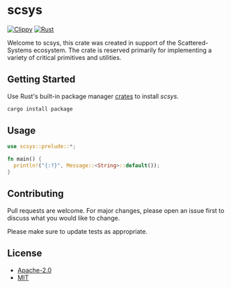 # scsys

[![Clippy](https://github.com/Scattered-Systems/scsys/actions/workflows/clippy.yml/badge.svg)](https://github.com/Scattered-Systems/scsys/actions/workflows/clippy.yml)
[![Rust](https://github.com/Scattered-Systems/scsys/actions/workflows/rust.yml/badge.svg)](https://github.com/Scattered-Systems/scsys/actions/workflows/rust.yml)

Welcome to scsys, this crate was created in support of the Scattered-Systems ecosystem. The crate is reserved primarily for implementing a variety of critical primitives and utilities.

## Getting Started

Use Rust's built-in package manager [crates](https://crates.io/crates/scsys) to install *scsys*.

```bash
cargo install package
```

## Usage

```rust
use scsys::prelude::*;

fn main() {
  println!("{:?}", Message::<String>::default());
}
```

## Contributing

Pull requests are welcome. For major changes, please open an issue first
to discuss what you would like to change.

Please make sure to update tests as appropriate.

## License

- [Apache-2.0](https://choosealicense.com/licenses/apache-2.0/)
- [MIT](https://choosealicense.com/licenses/mit/)